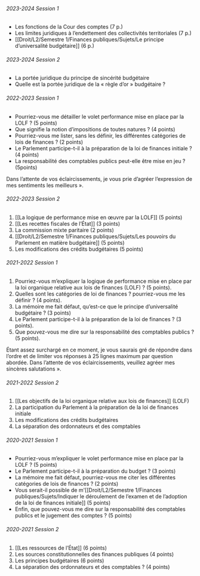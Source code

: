 ###### 2023-2024 Session 1
- Les fonctions de la Cour des comptes (7 p.)
- Les limites juridiques à l’endettement des collectivités territoriales (7 p.)
- [[Droit/L2/Semestre 1/Finances publiques/Sujets/Le principe d’universalité budgétaire]] (6 p.)

###### 2023-2024 Session 2
- La portée juridique du principe de sincérité budgétaire
- Quelle est la portée juridique de la « règle d’or » budgétaire ?

###### 2022-2023 Session 1
- Pourriez-vous me détailler le volet performance mise en place par la LOLF ? (5 points)
- Que signifie la notion d’impositions de toutes natures ? (4 points)
- Pourriez-vous me lister, sans les définir, les différentes catégories de lois de finances ? (2 points)
- Le Parlement participe-t-il à la préparation de la loi de finances initiale ? (4 points)
- La responsabilité des comptables publics peut-elle être mise en jeu ? (5points)

Dans l’attente de vos éclaircissements, je vous prie d’agréer l’expression de
mes sentiments les meilleurs ».

###### 2022-2023 Session 2
1. [[La logique de performance mise en œuvre par la LOLF]] (5 points)
2. [[Les recettes fiscales de l’État]] (3 points)
3. La commission mixte paritaire (2 points)
4. [[Droit/L2/Semestre 1/Finances publiques/Sujets/Les pouvoirs du Parlement en matière budgétaire]] (5 points)
5. Les modifications des crédits budgétaires (5 points)

###### 2021-2022 Session 1
1. Pourriez-vous m’expliquer la logique de performance mise en place par la loi organique relative aux lois de finances (LOLF) ? (5 points).
2. Quelles sont les catégories de loi de finances ? pourriez-vous me les définir ? (4 points).
3. La mémoire me fait défaut, qu’est-ce que le principe d’universalité budgétaire ? (3 points)
4. Le Parlement participe-t-il à la préparation de la loi de finances ? (3 points).
5. Que pouvez-vous me dire sur la responsabilité des comptables publics ? (5 points).

Étant assez surchargé en ce moment, je vous saurais gré de répondre dans l’ordre et de limiter vos réponses à 25 lignes maximum par question abordée.
Dans l’attente de vos éclaircissements, veuillez agréer mes sincères salutations ».
###### 2021-2022 Session 2
1) [[Les objectifs de la loi organique relative aux lois de finances]] (LOLF)
2) La participation du Parlement à la préparation de la loi de finances initiale
3) Les modifications des crédits budgétaires
4) La séparation des ordonnateurs et des comptables

###### 2020-2021 Session 1
- Pourriez-vous m’expliquer le volet performance mise en place par la LOLF ? (5 points)
- Le Parlement participe-t-il à la préparation du budget ? (3 points)
- La mémoire me fait défaut, pourriez-vous me citer les différentes catégories de lois de finances ? (2 points)
- Vous serait-il possible de m'[[Droit/L2/Semestre 1/Finances publiques/Sujets/Indiquer le déroulement de l’examen et de l’adoption de la loi de finances initiale]] (5 points)
- Enfin, que pouvez-vous me dire sur la responsabilité des comptables publics et le jugement des comptes ? (5 points)
###### 2020-2021 Session 2
1) [[Les ressources de l’État]] (6 points)
2) Les sources constitutionnelles des finances publiques (4 points)
3) Les principes budgétaires (6 points)
4) La séparation des ordonnateurs et des comptables ? (4 points)